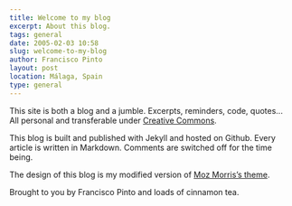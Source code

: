 ```yaml
---
title: Welcome to my blog
excerpt: About this blog.
tags: general
date: 2005-02-03 10:58
slug: welcome-to-my-blog
author: Francisco Pinto
layout: post
location: Málaga, Spain
type: general
---
```



This site is both a blog and a jumble. Excerpts, reminders, code, quotes... All personal and transferable under [Creative Commons](http://creativecommons.org/licenses/by-nc-sa/2.0).

This blog is built and published with Jekyll and hosted on Github. Every article is written in Markdown. Comments are switched off for the time being.

The design of this blog is my modified version of [Moz Morris’s theme](https://github.com/MozMorris/mozmorris.github.com).

Brought to you by Francisco Pinto and loads of cinnamon tea.
